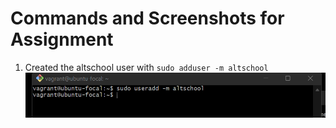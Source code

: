 # Commands and Screenshots for Assignment

1. Created the altschool user with ```sudo adduser -m altschool```
![useradd screenshot](images/1.altschooluser.png)
